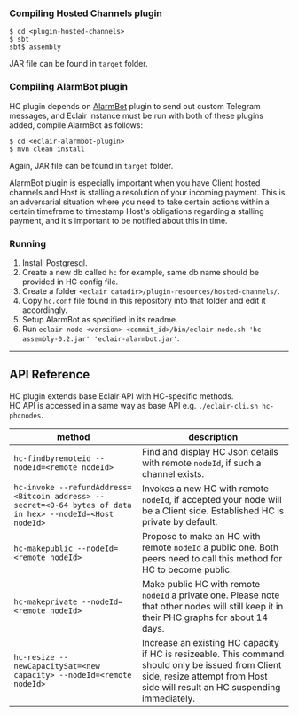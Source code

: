 ### Compiling Hosted Channels plugin

```
$ cd <plugin-hosted-channels>
$ sbt
sbt$ assembly
```

JAR file can be found in `target` folder.

### Compiling AlarmBot plugin

HC plugin depends on [AlarmBot](https://github.com/engenegr/eclair-alarmbot-plugin) plugin to send out 
custom Telegram messages, and Eclair instance must be run with both of these plugins added, 
compile AlarmBot as follows:

```
$ cd <eclair-alarmbot-plugin>
$ mvn clean install
```

Again, JAR file can be found in `target` folder.  

AlarmBot plugin is especially important when you have Client hosted channels and Host is stalling a resolution of your incoming
payment. This is an adversarial situation where you need to take certain actions within a certain timeframe to timestamp Host's
obligations regarding a stalling payment, and it's important to be notified about this in time.

### Running

1. Install Postgresql.
2. Create a new db called `hc` for example, same db name should be provided in HC config file.
3. Create a folder `<eclair datadir>/plugin-resources/hosted-channels/`.
4. Copy `hc.conf` file found in this repository into that folder and edit it accordingly.
5. Setup AlarmBot as specified in its readme.
6. Run `eclair-node-<version>-<commit_id>/bin/eclair-node.sh 'hc-assembly-0.2.jar' 'eclair-alarmbot.jar'`.

---

## API Reference

HC plugin extends base Eclair API with HC-specific methods.  
HC API is accessed in a same way as base API e.g.  `./eclair-cli.sh hc-phcnodes`.

method                                                                                                    | description                                                                         
----------------------------------------------------------------------------------------------------------|-----------------------------------------------------------------------------------
`hc-findbyremoteid --nodeId=<remote nodeId>`                                                              | Find and display HC Json details with remote `nodeId`, if such a channel exists.
`hc-invoke --refundAddress=<Bitcoin address> --secret=<0-64 bytes of data in hex> --nodeId=<Host nodeId>` | Invokes a new HC with remote `nodeId`, if accepted your node will be a Client side. Established HC is private by default.
`hc-makepublic --nodeId=<remote nodeId>`                                                                  | Propose to make an HC with remote `nodeId` a public one. Both peers need to call this method for HC to become public.
`hc-makeprivate --nodeId=<remote nodeId>`                                                                 | Make public HC with remote `nodeId` a private one. Please note that other nodes will still keep it in their PHC graphs for about 14 days.
`hc-resize --newCapacitySat=<new capacity> --nodeId=<remote nodeId>`                                      | Increase an existing HC capacity if HC is resizeable. This command should only be issued from Client side, resize attempt from Host side will result an HC suspending immediately.